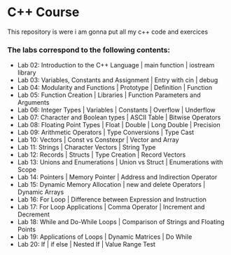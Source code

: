 # C++ Course
This repository is were i am gonna put all my c++ code and exercices

### The labs correspond to the following contents:

* Lab 02: Introduction to the C++ Language | main function | iostream library
* Lab 03: Variables, Constants and Assignment | Entry with cin | debug
* Lab 04: Modularity and Functions | Prototype | Definition | Function
* Lab 05: Function Creation | Libraries | Function Parameters and Arguments
* Lab 06: Integer Types | Variables | Constants | Overflow | Underflow
* Lab 07: Character and Boolean types | ASCII Table | Bitwise Operators
* Lab 08: Floating Point Types | Float | Double | Long Double | Precision
* Lab 09: Arithmetic Operators | Type Conversions | Type Cast
* Lab 10: Vectors | Const vs Constexpr | Vector and Array
* Lab 11: Strings | Character Vectors | String Type
* Lab 12: Records | Structs | Type Creation | Record Vectors
* Lab 13: Unions and Enumerations | Union vs Struct | Enumerations with Scope
* Lab 14: Pointers | Memory Pointer | Address and Indirection Operator
* Lab 15: Dynamic Memory Allocation | new and delete Operators | Dynamic Arrays
* Lab 16: For Loop | Difference between Expression and Instruction
* Lab 17: For Loop Applications | Comma Operator | Increment and Decrement
* Lab 18: While and Do-While Loops | Comparison of Strings and Floating Points
* Lab 19: Applications of Loops | Dynamic Matrices | Do While
* Lab 20: If | if else | Nested If | Value Range Test
